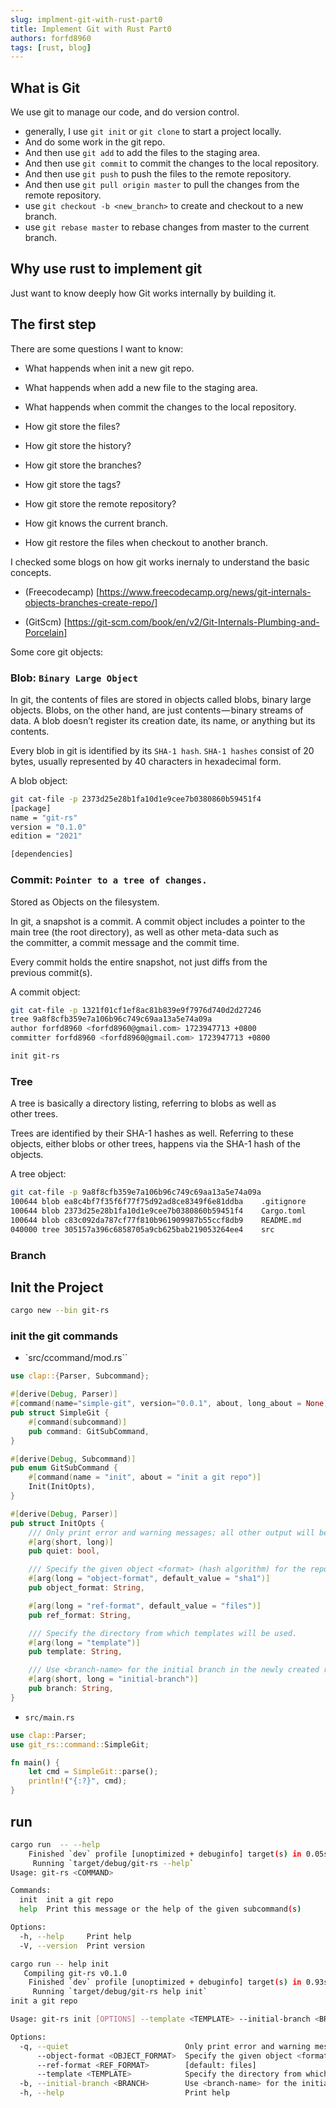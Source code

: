 ```yaml
---
slug: implment-git-with-rust-part0
title: Implement Git with Rust Part0
authors: forfd8960
tags: [rust, blog]
---
```


## What is Git

We use git to manage our code, and do version control.

* generally, I use `git init` or `git clone` to start a project locally.
* And do some work in the git repo.
* And then use `git add` to add the files to the staging area.
* And then use `git commit` to commit the changes to the local repository.
* And then use `git push` to push the files to the remote repository.
* And then use `git pull origin master` to pull the changes from the remote repository.
* use `git checkout -b <new_branch>` to create and checkout to a new branch.
* use `git rebase master` to rebase changes from master to the current branch.

## Why use rust to implement git

Just want to know deeply how Git works internally by building it.

## The first step

There are some questions I want to know:

* What happends when init a new git repo.
* What happends when add a new file to the staging area.
* What happends when commit the changes to the local repository.

* How git store the files?
* How git store the history?
* How git store the branches?
* How git store the tags?
* How git store the remote repository?
* How git knows the current branch.
* How git restore the files when checkout to another branch.

I checked some blogs on how git works inernaly to understand the basic concepts.

* (Freecodecamp) [https://www.freecodecamp.org/news/git-internals-objects-branches-create-repo/]

* (GitScm) [https://git-scm.com/book/en/v2/Git-Internals-Plumbing-and-Porcelain]

Some core git objects:

### Blob: `Binary Large Object`

In git, the contents of files are stored in objects called blobs, binary large objects.
Blobs, on the other hand, are just contents — binary streams of data. A blob doesn’t register its creation date, its name, or anything but its contents.

Every blob in git is identified by its `SHA-1 hash`. `SHA-1 hashes` consist of 20 bytes, usually represented by 40 characters in hexadecimal form.

A blob object:

```sh
git cat-file -p 2373d25e28b1fa10d1e9cee7b0380860b59451f4
[package]
name = "git-rs"
version = "0.1.0"
edition = "2021"

[dependencies]
```

### Commit: `Pointer to a tree of changes.`

Stored as Objects on the filesystem.

In git, a snapshot is a commit. A commit object includes a pointer to the main tree (the root directory), as well as other meta-data such as the committer, a commit message and the commit time.

Every commit holds the entire snapshot, not just diffs from the previous commit(s).

A commit object:

```sh
git cat-file -p 1321f01cf1ef8ac81b839e9f7976d740d2d27246
tree 9a8f8cfb359e7a106b96c749c69aa13a5e74a09a
author forfd8960 <forfd8960@gmail.com> 1723947713 +0800
committer forfd8960 <forfd8960@gmail.com> 1723947713 +0800

init git-rs
```

### Tree

A tree is basically a directory listing, referring to blobs as well as other trees.

Trees are identified by their SHA-1 hashes as well. Referring to these objects, either blobs or other trees, happens via the SHA-1 hash of the objects.

A tree object:

```sh
git cat-file -p 9a8f8cfb359e7a106b96c749c69aa13a5e74a09a
100644 blob ea8c4bf7f35f6f77f75d92ad8ce8349f6e81ddba	.gitignore
100644 blob 2373d25e28b1fa10d1e9cee7b0380860b59451f4	Cargo.toml
100644 blob c83c092da787cf77f810b961909987b55ccf8db9	README.md
040000 tree 305157a396c6858705a9cb625bab219053264ee4	src
```

### Branch

## Init the Project

```sh
cargo new --bin git-rs
```

### init the git commands

* `src/ccommand/mod.rs``

```rust
use clap::{Parser, Subcommand};

#[derive(Debug, Parser)]
#[command(name="simple-git", version="0.0.1", about, long_about = None)]
pub struct SimpleGit {
    #[command(subcommand)]
    pub command: GitSubCommand,
}

#[derive(Debug, Subcommand)]
pub enum GitSubCommand {
    #[command(name = "init", about = "init a git repo")]
    Init(InitOpts),
}

#[derive(Debug, Parser)]
pub struct InitOpts {
    /// Only print error and warning messages; all other output will be suppressed.
    #[arg(short, long)]
    pub quiet: bool,

    /// Specify the given object <format> (hash algorithm) for the repository. The valid values are sha1 and (if enabled) sha256. sha1 is the default.
    #[arg(long = "object-format", default_value = "sha1")]
    pub object_format: String,

    #[arg(long = "ref-format", default_value = "files")]
    pub ref_format: String,

    /// Specify the directory from which templates will be used.
    #[arg(long = "template")]
    pub template: String,

    /// Use <branch-name> for the initial branch in the newly created repository. If not specified, fall back to the default name.
    #[arg(short, long = "initial-branch")]
    pub branch: String,
}

```

* `src/main.rs`

```rust
use clap::Parser;
use git_rs::command::SimpleGit;

fn main() {
    let cmd = SimpleGit::parse();
    println!("{:?}", cmd);
}

```

## run

```sh
cargo run  -- --help
    Finished `dev` profile [unoptimized + debuginfo] target(s) in 0.05s
     Running `target/debug/git-rs --help`
Usage: git-rs <COMMAND>

Commands:
  init  init a git repo
  help  Print this message or the help of the given subcommand(s)

Options:
  -h, --help     Print help
  -V, --version  Print version
```

```sh
cargo run -- help init
   Compiling git-rs v0.1.0
    Finished `dev` profile [unoptimized + debuginfo] target(s) in 0.93s
     Running `target/debug/git-rs help init`
init a git repo

Usage: git-rs init [OPTIONS] --template <TEMPLATE> --initial-branch <BRANCH>

Options:
  -q, --quiet                          Only print error and warning messages; all other output will be suppressed
      --object-format <OBJECT_FORMAT>  Specify the given object <format> (hash algorithm) for the repository. The valid values are sha1 and (if enabled) sha256. sha1 is the default [default: sha1]
      --ref-format <REF_FORMAT>        [default: files]
      --template <TEMPLATE>            Specify the directory from which templates will be used
  -b, --initial-branch <BRANCH>        Use <branch-name> for the initial branch in the newly created repository. If not specified, fall back to the default name
  -h, --help                           Print help

```
